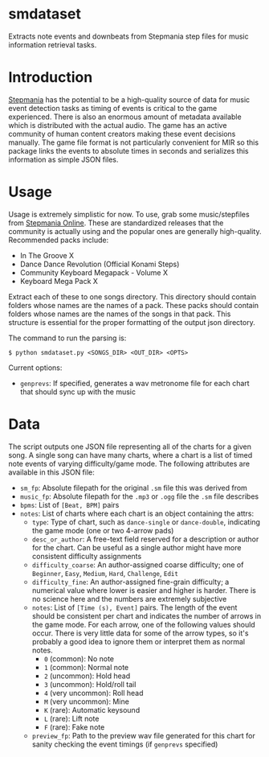 # smdataset
Extracts note events and downbeats from Stepmania step files for music information retrieval tasks.

# Introduction
[Stepmania](http://www.stepmania.com/) has the potential to be a high-quality source of data for music event detection tasks as timing of events is critical to the game experienced. There is also an enormous amount of metadata available which is distributed with the actual audio. The game has an active community of human content creators making these event decisions manually. The game file format is not particularly convenient for MIR so this package links the events to absolute times in seconds and serializes this information as simple JSON files.

# Usage
Usage is extremely simplistic for now. To use, grab some music/stepfiles from [Stepmania Online](http://stepmaniaonline.net/). These are standardized releases that the community is actually using and the popular ones are generally high-quality. Recommended packs include:

* In The Groove X
* Dance Dance Revolution (Official Konami Steps)
* Community Keyboard Megapack - Volume X
* Keyboard Mega Pack X

Extract each of these to one songs directory. This directory should contain folders whose names are the names of a pack. These packs should contain folders whose names are the names of the songs in that pack. This structure is essential for the proper formatting of the output json directory.

The command to run the parsing is:

```
$ python smdataset.py <SONGS_DIR> <OUT_DIR> <OPTS>
```

Current options:

* `genprevs`: If specified, generates a wav metronome file for each chart that should sync up with the music

# Data
The script outputs one JSON file representing all of the charts for a given song. A single song can have many charts, where a chart is a list of timed note events of varying difficulty/game mode. The following attributes are available in this JSON file:

* `sm_fp`: Absolute filepath for the original `.sm` file this was derived from
* `music_fp`: Absolute filepath for the `.mp3` or `.ogg` file the `.sm` file describes
* `bpms`: List of `[Beat, BPM]` pairs
* `notes`: List of charts where each chart is an object containing the attrs:
  * `type`: Type of chart, such as `dance-single` or `dance-double`, indicating the game mode (one or two 4-arrow pads)
  * `desc_or_author`: A free-text field reserved for a description or author for the chart. Can be useful as a single author might have more consistent difficulty assignments
  * `difficulty_coarse`: An author-assigned coarse difficulty; one of `Beginner`, `Easy`, `Medium`, `Hard`, `Challenge`, `Edit`
  * `difficulty_fine`: An author-assigned fine-grain difficulty; a numerical value where lower is easier and higher is harder. There is no science here and the numbers are extremely subjective
  * `notes`: List of `[Time (s), Event]` pairs. The length of the event should be consistent per chart and indicates the number of arrows in the game mode. For each arrow, one of the following values should occur. There is very little data for some of the arrow types, so it's probably a good idea to ignore them or interpret them as normal notes.
    * `0` (common): No note
    * `1` (common): Normal note
    * `2` (uncommon):  Hold head
    * `3` (uncommon): Hold/roll tail
    * `4` (very uncommon): Roll head
    * `M` (very uncommon): Mine
    * `K` (rare): Automatic keysound
    * `L` (rare): Lift note
    * `F` (rare): Fake note
  * `preview_fp`: Path to the preview wav file generated for this chart for sanity checking the event timings (if `genprevs` specified) 

